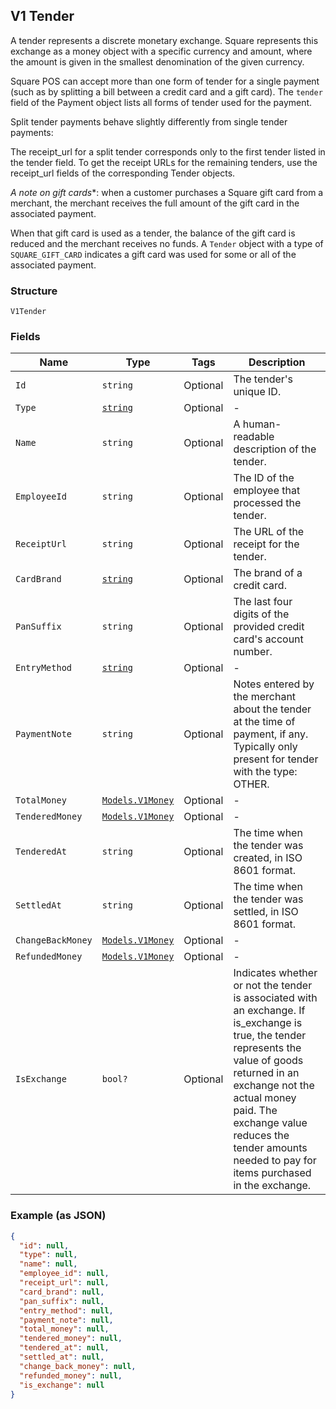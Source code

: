 ## V1 Tender

A tender represents a discrete monetary exchange. Square represents this
exchange as a money object with a specific currency and amount, where the
amount is given in the smallest denomination of the given currency.

Square POS can accept more than one form of tender for a single payment (such
as by splitting a bill between a credit card and a gift card). The `tender`
field of the Payment object lists all forms of tender used for the payment.

Split tender payments behave slightly differently from single tender payments:

The receipt_url for a split tender corresponds only to the first tender listed
in the tender field. To get the receipt URLs for the remaining tenders, use
the receipt_url fields of the corresponding Tender objects.

*A note on gift cards**: when a customer purchases a Square gift card from a
merchant, the merchant receives the full amount of the gift card in the
associated payment.

When that gift card is used as a tender, the balance of the gift card is
reduced and the merchant receives no funds. A `Tender` object with a type of
`SQUARE_GIFT_CARD` indicates a gift card was used for some or all of the
associated payment.

### Structure

`V1Tender`

### Fields

| Name | Type | Tags | Description |
|  --- | --- | --- | --- |
| `Id` | `string` | Optional | The tender's unique ID. |
| `Type` | [`string`](/doc/models/v1-tender-type.md) | Optional | - |
| `Name` | `string` | Optional | A human-readable description of the tender. |
| `EmployeeId` | `string` | Optional | The ID of the employee that processed the tender. |
| `ReceiptUrl` | `string` | Optional | The URL of the receipt for the tender. |
| `CardBrand` | [`string`](/doc/models/v1-tender-card-brand.md) | Optional | The brand of a credit card. |
| `PanSuffix` | `string` | Optional | The last four digits of the provided credit card's account number. |
| `EntryMethod` | [`string`](/doc/models/v1-tender-entry-method.md) | Optional | - |
| `PaymentNote` | `string` | Optional | Notes entered by the merchant about the tender at the time of payment, if any. Typically only present for tender with the type: OTHER. |
| `TotalMoney` | [`Models.V1Money`](/doc/models/v1-money.md) | Optional | - |
| `TenderedMoney` | [`Models.V1Money`](/doc/models/v1-money.md) | Optional | - |
| `TenderedAt` | `string` | Optional | The time when the tender was created, in ISO 8601 format. |
| `SettledAt` | `string` | Optional | The time when the tender was settled, in ISO 8601 format. |
| `ChangeBackMoney` | [`Models.V1Money`](/doc/models/v1-money.md) | Optional | - |
| `RefundedMoney` | [`Models.V1Money`](/doc/models/v1-money.md) | Optional | - |
| `IsExchange` | `bool?` | Optional | Indicates whether or not the tender is associated with an exchange. If is_exchange is true, the tender represents the value of goods returned in an exchange not the actual money paid. The exchange value reduces the tender amounts needed to pay for items purchased in the exchange. |

### Example (as JSON)

```json
{
  "id": null,
  "type": null,
  "name": null,
  "employee_id": null,
  "receipt_url": null,
  "card_brand": null,
  "pan_suffix": null,
  "entry_method": null,
  "payment_note": null,
  "total_money": null,
  "tendered_money": null,
  "tendered_at": null,
  "settled_at": null,
  "change_back_money": null,
  "refunded_money": null,
  "is_exchange": null
}
```

